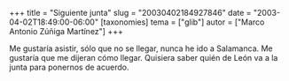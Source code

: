 +++
title = "Siguiente junta"
slug = "20030402184927846"
date = "2003-04-02T18:49:00-06:00"
[taxonomies]
tema = ["glib"]
autor = ["Marco Antonio Zúñiga Martínez"]
+++

Me gustaría asistir, sólo que no se llegar, nunca he ido a Salamanca. Me
gustaría que me dijeran cómo llegar. Quisiera saber quién de León va a
la junta para ponernos de acuerdo.
